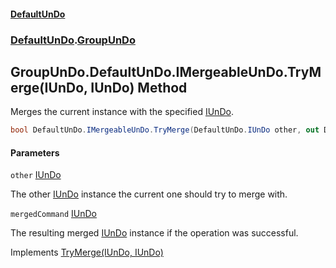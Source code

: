 #### [DefaultUnDo](../../index.md 'index')
### [DefaultUnDo](../../index.md#DefaultUnDo 'DefaultUnDo').[GroupUnDo](index.md 'DefaultUnDo\.GroupUnDo')

## GroupUnDo\.DefaultUnDo\.IMergeableUnDo\.TryMerge\(IUnDo, IUnDo\) Method

Merges the current instance with the specified [IUnDo](../IUnDo/index.md 'DefaultUnDo\.IUnDo')\.

```csharp
bool DefaultUnDo.IMergeableUnDo.TryMerge(DefaultUnDo.IUnDo other, out DefaultUnDo.IUnDo? mergedCommand);
```
#### Parameters

<a name='DefaultUnDo.GroupUnDo.DefaultUnDo.IMergeableUnDo.TryMerge(DefaultUnDo.IUnDo,DefaultUnDo.IUnDo).other'></a>

`other` [IUnDo](../IUnDo/index.md 'DefaultUnDo\.IUnDo')

The other [IUnDo](../IUnDo/index.md 'DefaultUnDo\.IUnDo') instance the current one should try to merge with\.

<a name='DefaultUnDo.GroupUnDo.DefaultUnDo.IMergeableUnDo.TryMerge(DefaultUnDo.IUnDo,DefaultUnDo.IUnDo).mergedCommand'></a>

`mergedCommand` [IUnDo](../IUnDo/index.md 'DefaultUnDo\.IUnDo')

The resulting merged [IUnDo](../IUnDo/index.md 'DefaultUnDo\.IUnDo') instance if the operation was successful\.

Implements [TryMerge\(IUnDo, IUnDo\)](../IMergeableUnDo/TryMerge(IUnDo,IUnDo).md 'DefaultUnDo\.IMergeableUnDo\.TryMerge\(DefaultUnDo\.IUnDo, DefaultUnDo\.IUnDo\)')